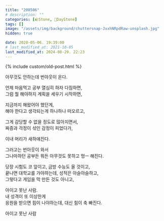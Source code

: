 ```yaml
---
title: "200506"
# description: ""
categories: [🪨Stone, 🌱DayStone]
tags: []
image: "/assets/img/background/chuttersnap-JxxhNRpdRaw-unsplash.jpg"
hidden: true

date: 2020-05-06. 19:39:00
# last_modified_at: 2021-10-05
last_modified_at: 2024-08-29. 22:23
---
```


{% include custom/old-post.html %}

아무것도 안하는데 번아웃이 온다.  

언제 마음먹고 공부 열심히 하자 다짐하면,  
그럼 뭘 해야하지 계획을 세우기 시작하면,  

지금까지 해왔어야 했던게,  
해야 한다고 생각되는게 하나하나 떠오르고,  

그게 감당할 수 없을 정도로 많아지면서,  
짜증과 걱정이 섞인 감정이 피었다가,  

이내 머리가 새하얘진다.  

그러고는 번아웃이 와서  
그나마하던 공부든 뭐든 아무것도 못하고 멍ㅡ 해진다.  

당장 시험도 코 앞이고, 금방 수능도 올 것이고,  
끝나면 대학교를 가야하는데, 성적은 아슬아슬하고,  
그렇다고 게임을 막 만든 것도 아니고,  

아이고 못난 사람.  
​
내 성격이 또 이상한게  
응원을 받으면 힘이 나야하는데, 대신 힘이 축 빠진다.  

아이고 못난 사람  
